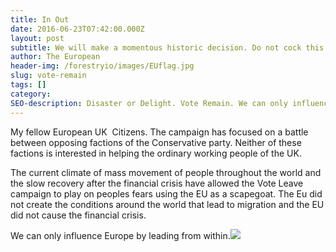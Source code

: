 ```yaml
---
title: In Out
date: 2016-06-23T07:42:00.000Z
layout: post
subtitle: We will make a momentous historic decision. Do not cock this up. Vote in for the sake of your children and their children.
author: The European
header-img: /forestryio/images/EUflag.jpg
slug: vote-remain
tags: []
category:
SEO-description: Disaster or Delight. Vote Remain. We can only influence Europe by leading from within.
---
```



My fellow European UK &nbsp;Citizens. The campaign has focused on a battle between opposing factions of the Conservative party. Neither of these factions is interested in helping the ordinary working people of the UK.

The current climate of mass movement of people throughout the world and the slow recovery after the financial crisis have allowed the Vote Leave campaign to play on peoples fears using the EU as a scapegoat. The Eu did not create the conditions around the world that lead to migration and the EU did not cause the financial crisis.

We can only influence Europe by leading from within.![](https://lh3.googleusercontent.com/36jkBCjizPr7WPpZwvUKLQuAmjKonH0uaxIAa4aQg6nw3X2-JQ7Imktnk-6DH6lSGsR90Dsuqgld5100xpesdhqfgiPxonpTsdbZPm3Hn89gfjMkE3uLTgg6u9P8efJiYf6wSyyrgNk2iIfNeRZFTGk_qxlC1a5IHKIT0ry7UNSuXw-Yi6YkN_DHrRiH798MBEmKVYjKN_rGP7v-tLzLkTALpWid8N-1kYOphKh7MmEDlTM-Gq6MWfyy4ObUpbO-M7rA10mwnkXlRclcdEP-4nmUBl2MbkJbvFSKRhsIBC82jgcNELeaCjzH1cQ_pTnoepB6e4q0LQsw8VsaONYn4e2V0j3frJ4-IKxH0oR6dtLlRmyG7M193L2soF_Fj0RigUeIaSr_Ho8eRfVHfKH3MnaS06Vk-7_U37L0kSpRdLpQiwmAl1hftj9uTd-3jjlOuhzobqncHScWV5rK3DLYHQmPHwUcZnOoKmzasw9wemMe_DSGTIRV7UTTQ3ksgdC0M89c2aaZShLpuyYE89EwjwaSqQZUqWmd-H2YpKCHHkx1-vYpDwwGUROeUvxzyIBLA1I6Lh9sY_9kclkOiueUr15CTCm4sCKoJS4Xyl3ZGtva9tPC=s800-no-rw-v3)

&nbsp;